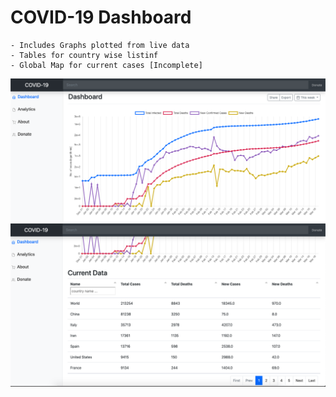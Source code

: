 # COVID-19 Dashboard
	- Includes Graphs plotted from live data
	- Tables for country wise listinf
	- Global Map for current cases [Incomplete]


![Dashboard](https://github.com/manish-baghel/covid19_dashboard/blob/master/screen1.png?raw=true)
![Dashboard](https://github.com/manish-baghel/covid19_dashboard/blob/master/screen2.png?raw=true)